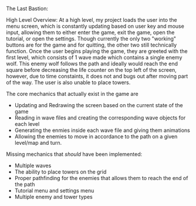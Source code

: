 The Last Bastion:

High Level Overview:
At a high level, my project loads the user into the menu screen, which is constantly updating
based on user key and mouse input, allowing them to either enter the game, exit the game,
open the tutorial, or open the settings. Though currently the only two "working" buttons are
for the game and for quitting, the other two still technically function. Once the user begins 
playing the game, they are greeted with the first level, which consists of 1 wave made which
contains a single enemy wolf. This enemy wolf follows the path and ideally would reach the
end square before decreasing the life counter on the top left of the screen, however, due to
time constaints, it does not and bugs out after moving part of the way. The user is also unable
to place towers.

The core mechanics that actually exist in the game are 
- Updating and Redrawing the screen based on the current state of the game 
- Reading in wave files and creating the corresponding wave objects for each level
- Generating the enmies inside each wave file and giving them animations
- Allowing the enemies to move in accordance to the path on a given level/map and turn.

Missing mechanics that *should* have been implemented:
- Multiple waves
- The ability to place towers on the grid
- Proper pathfinding for the enemies that allows them to reach the end of the path
- Tutorial menu and settings menu
- Multiple enemy and tower types

